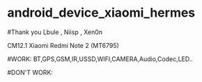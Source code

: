 # android_device_xiaomi_hermes
#Thank you Lbule , Niisp , Xen0n

CM12.1 Xiaomi Redmi Note 2 (MT6795)

#WORK:
BT,GPS,GSM,IR,USSD,WIFI,CAMERA,Audio,Codec,LED..

#DON'T WORK:



